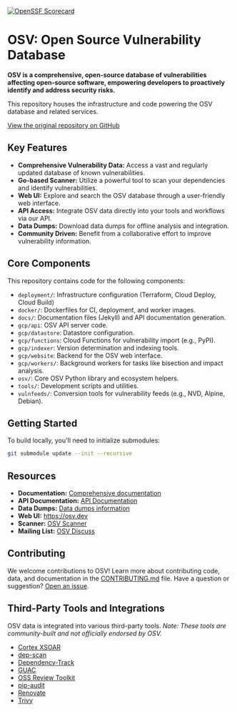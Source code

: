[![OpenSSF Scorecard](https://api.securityscorecards.dev/projects/github.com/google/osv.dev/badge)](https://scorecard.dev/viewer/?uri=github.com/google/osv.dev)

# OSV: Open Source Vulnerability Database

**OSV is a comprehensive, open-source database of vulnerabilities affecting open-source software, empowering developers to proactively identify and address security risks.**

This repository houses the infrastructure and code powering the OSV database and related services.

[View the original repository on GitHub](https://github.com/google/osv.dev)

## Key Features

*   **Comprehensive Vulnerability Data:** Access a vast and regularly updated database of known vulnerabilities.
*   **Go-based Scanner:** Utilize a powerful tool to scan your dependencies and identify vulnerabilities.
*   **Web UI:** Explore and search the OSV database through a user-friendly web interface.
*   **API Access:** Integrate OSV data directly into your tools and workflows via our API.
*   **Data Dumps:** Download data dumps for offline analysis and integration.
*   **Community Driven:** Benefit from a collaborative effort to improve vulnerability information.

## Core Components

This repository contains code for the following components:

*   `deployment/`: Infrastructure configuration (Terraform, Cloud Deploy, Cloud Build)
*   `docker/`: Dockerfiles for CI, deployment, and worker images.
*   `docs/`: Documentation files (Jekyll) and API documentation generation.
*   `gcp/api`: OSV API server code.
*   `gcp/datastore`: Datastore configuration.
*   `gcp/functions`: Cloud Functions for vulnerability import (e.g., PyPI).
*   `gcp/indexer`: Version determination and indexing tools.
*   `gcp/website`: Backend for the OSV web interface.
*   `gcp/workers/`: Background workers for tasks like bisection and impact analysis.
*   `osv/`: Core OSV Python library and ecosystem helpers.
*   `tools/`: Development scripts and utilities.
*   `vulnfeeds/`: Conversion tools for vulnerability feeds (e.g., NVD, Alpine, Debian).

## Getting Started

To build locally, you'll need to initialize submodules:

```bash
git submodule update --init --recursive
```

## Resources

*   **Documentation:** [Comprehensive documentation](https://google.github.io/osv.dev)
*   **API Documentation:** [API Documentation](https://google.github.io/osv.dev/api/)
*   **Data Dumps:** [Data dumps information](https://google.github.io/osv.dev/data/#data-dumps)
*   **Web UI:** <https://osv.dev>
*   **Scanner:** [OSV Scanner](https://github.com/google/osv-scanner)
*   **Mailing List:** [OSV Discuss](https://groups.google.com/g/osv-discuss)

## Contributing

We welcome contributions to OSV!  Learn more about contributing code, data, and documentation in the [CONTRIBUTING.md](CONTRIBUTING.md) file.  Have a question or suggestion? [Open an issue](https://github.com/google/osv.dev/issues).

## Third-Party Tools and Integrations

OSV data is integrated into various third-party tools.  *Note: These tools are community-built and not officially endorsed by OSV.*

*   [Cortex XSOAR](https://github.com/demisto/content)
*   [dep-scan](https://github.com/AppThreat/dep-scan)
*   [Dependency-Track](https://github.com/DependencyTrack/dependency-track)
*   [GUAC](https://github.com/guacsec/guac)
*   [OSS Review Toolkit](https://github.com/oss-review-toolkit/ort)
*   [pip-audit](https://github.com/pypa/pip-audit)
*   [Renovate](https://github.com/renovatebot/renovate)
*   [Trivy](https://github.com/aquasecurity/trivy)